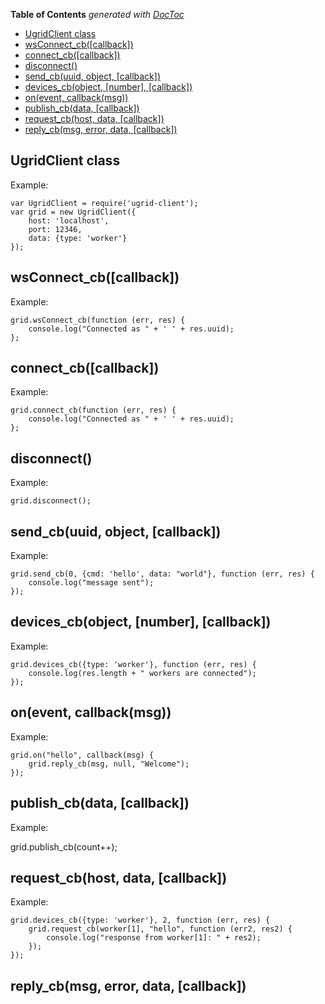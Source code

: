 <!-- START doctoc generated TOC please keep comment here to allow auto update -->
<!-- DON'T EDIT THIS SECTION, INSTEAD RE-RUN doctoc TO UPDATE -->
**Table of Contents**  *generated with [DocToc](https://github.com/thlorenz/doctoc)*

- [UgridClient class](#ugridclient-class)
- [wsConnect_cb([callback])](#wsconnect_cb-callback)
- [connect_cb([callback])](#connect_cb-callback)
- [disconnect()](#disconnect)
- [send_cb(uuid, object, [callback])](#send_cb-uuid-object-callback)
- [devices_cb(object, [number], [callback])](#devices_cb-object-number-callback)
- [on(event, callback(msg))](#on-event-callback-msg)
- [publish_cb(data, [callback])](#publish_cb-data-callback)
- [request_cb(host, data, [callback])](#request_cb-host-data-callback)
- [reply_cb(msg, error, data, [callback])](#reply_cb-msg-error-data-callback)

<!-- END doctoc generated TOC please keep comment here to allow auto update -->

## UgridClient class
Example:

	var UgridClient = require('ugrid-client');
	var grid = new UgridClient({
		host: 'localhost',
		port: 12346,
		data: {type: 'worker'}
	});

## wsConnect_cb([callback])
Example:

	grid.wsConnect_cb(function (err, res) {
		console.log("Connected as " + ' ' + res.uuid);
	};

## connect_cb([callback])
Example:

	grid.connect_cb(function (err, res) {
		console.log("Connected as " + ' ' + res.uuid);
	};

## disconnect()
Example:

	grid.disconnect();

## send_cb(uuid, object, [callback])
Example:

	grid.send_cb(0, {cmd: 'hello', data: "world"}, function (err, res) {
		console.log("message sent");
	});

## devices_cb(object, [number], [callback])
Example:

	grid.devices_cb({type: 'worker'}, function (err, res) {
		console.log(res.length + " workers are connected");
	});

## on(event, callback(msg))
Example:

	grid.on("hello", callback(msg) {
		grid.reply_cb(msg, null, "Welcome");
	});

## publish_cb(data, [callback])
Example:

   grid.publish_cb(count++);

## request_cb(host, data, [callback])
Example:

	grid.devices_cb({type: 'worker'}, 2, function (err, res) {
		grid.request_cb(worker[1], "hello", function (err2, res2) {
			console.log("response from worker[1]: " + res2);
		});
	});

## reply_cb(msg, error, data, [callback])
